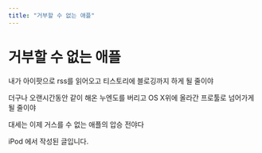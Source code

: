 ```yaml
---
title: "거부할 수 없는 애플"
---
```

# 거부할 수 없는 애플

내가 아이팟으로 rss를 읽어오고 티스토리에 블로깅까지 하게 될 줄이야

더구나 오랜시간동안 같이 해온 누엔도를 버리고 OS X위에 올라간 프로툴로 넘어가게 될 줄이야

대세는 이제 거스를 수 없는 애플의 압승 전야다

iPod 에서 작성된 글입니다.


